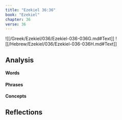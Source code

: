 ```yaml
---
title: "Ezekiel 36:36"
book: "Ezekiel"
chapter: 36
verse: 36
---
```

![[/Greek/Ezekiel/036/Ezekiel-036-036G.md#Text]]
![[/Hebrew/Ezekiel/036/Ezekiel-036-036H.md#Text]]

## Analysis

#### Words

#### Phrases

#### Concepts

## Reflections
